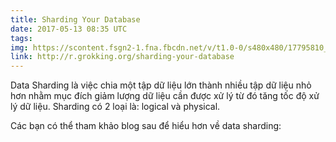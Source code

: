 ```yaml
---
title: Sharding Your Database
date: 2017-05-13 08:35 UTC
tags:
img: https://scontent.fsgn2-1.fna.fbcdn.net/v/t1.0-0/s480x480/17795810_1355205554547409_7613574609121994150_n.png?oh=45b102f6ad539d3af628907e09927a25&oe=597AA56F
link: http://r.grokking.org/sharding-your-database
---
```


Data Sharding là việc chia một tập dữ liệu lớn thành nhiều tập dữ liệu nhỏ hơn nhằm mục đích giảm lượng dữ liệu cần được xử lý từ đó tăng tốc độ xử lý dữ liệu. Sharding có 2 loại là: logical và physical.

Các bạn có thể tham khảo blog sau để hiểu hơn về data sharding: 